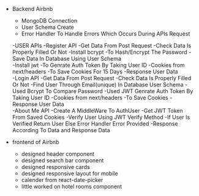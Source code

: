 - Backend Airbnb
   - MongoDB Connection
   - User Schema Create
   - Error Handler To Handle Errors Which Occurs During APIs Request

    -USER APIs
      -Register API
       -Get Data From Post Request
         -Check Data Is Properly Filled Or Not
       -Install bcrypt
         -To Hash/Encrypt The Password
       -Save Data In Database Using User Schema  
       -Install jwt
         -To Genrate Auth Token By Taking User ID
       -Cookies from next/headers
         -To Save Cookies  For 15 Days
       -Response User Data     
     -Login API
       -Get Data From Post Request
         -Check Data Is Properly Filled Or Not
       -Find User Through Email(unique) In Database User Schema 
       -Used Bcrypt To Compare Password 
       -Used JWT Genrate Auth Token By Taking User ID
       -Cookies from next/headers
          -To Save Cookies 
       -Response User Data   
     -About Me API
       -Create A MiddleWare To AuthUser
         -Get JWT Token From Saved Cookies
         -Verify User Using JWT Verify Method
         -If User Is Verified Return User Else Error Handler Error Provided
       -Response According To Data and Response Data  

- frontend of Airbnb
  - designed header component 
  - designed search bar component
  - designed responsive cards
  - designed responsive layout for mobile
  - calender from react-date-picker
  - little worked on hotel rooms component       
          


<!-- This is a [Next.js](https://nextjs.org/) project bootstrapped with [`create-next-app`](https://github.com/vercel/next.js/tree/canary/packages/create-next-app).

## Getting Started

First, run the development server:

```bash
npm run dev
# or
yarn dev
# or
pnpm dev
# or
bun dev
```

Open [http://localhost:3000](http://localhost:3000) with your browser to see the result.

You can start editing the page by modifying `app/page.tsx`. The page auto-updates as you edit the file.

This project uses [`next/font`](https://nextjs.org/docs/basic-features/font-optimization) to automatically optimize and load Inter, a custom Google Font.

## Learn More

To learn more about Next.js, take a look at the following resources:

- [Next.js Documentation](https://nextjs.org/docs) - learn about Next.js features and API.
- [Learn Next.js](https://nextjs.org/learn) - an interactive Next.js tutorial.

You can check out [the Next.js GitHub repository](https://github.com/vercel/next.js/) - your feedback and contributions are welcome!

## Deploy on Vercel

The easiest way to deploy your Next.js app is to use the [Vercel Platform](https://vercel.com/new?utm_medium=default-template&filter=next.js&utm_source=create-next-app&utm_campaign=create-next-app-readme) from the creators of Next.js.

Check out our [Next.js deployment documentation](https://nextjs.org/docs/deployment) for more details. -->
